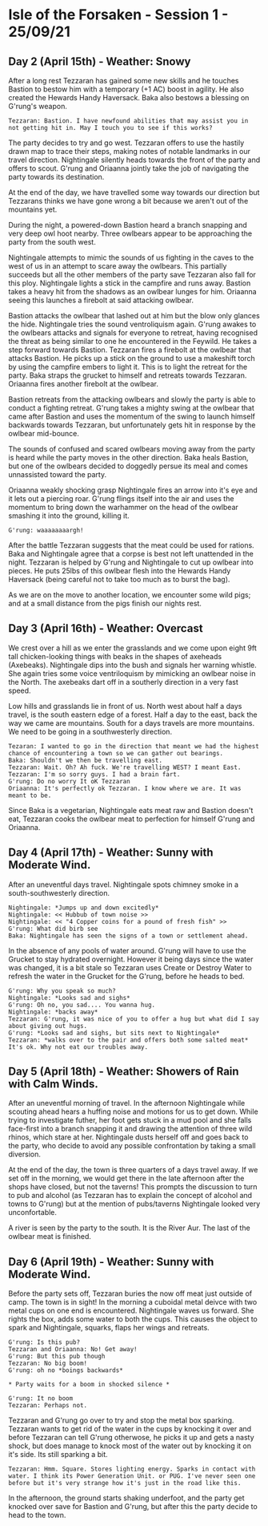 # Isle of the Forsaken - Session 1 - 25/09/21
 

## Day 2 (April 15th) - Weather: Snowy
After a long rest Tezzaran has gained some new skills and he touches Bastion to bestow him with a temporary (+1 AC) boost in agility. He also created the Hewards Handy Haversack. Baka also bestows a blessing on G'rung's weapon. 
~~~
Tezzaran: Bastion. I have newfound abilities that may assist you in not getting hit in. May I touch you to see if this works?
~~~

The party decides to try and go west. Tezzaran offers to use the hastily drawn map to trace their steps, making notes of notable landmarks in our travel direction. Nightingale silently heads towards the front of the party and offers to scout. G'rung and Oriaanna jointly take the job of navigating the party towards its destination. 

At the end of the day, we have travelled some way towards our direction but Tezzarans thinks we have gone wrong a bit because we aren't out of the mountains yet. 

During the night, a powered-down Bastion heard a branch snapping and very deep owl hoot nearby. Three owlbears appear to be approaching the party from the south west. 

Nightingale attempts to mimic the sounds of us fighting in the caves to the west of us in an attempt to scare away the owlbears. This partially succeeds but all the other members of the party save Tezzaran also fall for this ploy. Nightingale lights a stick in the campfire and runs away. Bastion takes a heavy hit from the shadows as an owlbear lunges for him. Oriaanna seeing this launches a firebolt at said attacking owlbear. 

Bastion attacks the owlbear that lashed out at him but the blow only glances the hide. Nightingale tries the sound ventroliquism again. G'rung awakes to the owlbears attacks and signals for everyone to retreat, having recognised the threat as being similar to one he encountered in the Feywild. He takes a step forward towards Bastion. Tezzaran fires a firebolt at the owlbear that attacks Bastion. He picks up a stick on the ground to use a makeshift torch by using the campfire embers to light it. This is to light the retreat for the party. Baka straps the grucket to himself and retreats towards Tezzaran. Oriaanna fires another firebolt at the owlbear. 

Bastion retreats from the attacking owlbears and slowly the party is able to conduct a fighting retreat. G'rung takes a mighty swing at the owlbear that came after Bastion and uses the momentum of the swing to launch himself backwards towards Tezzaran, but unfortunately gets hit in response by the owlbear mid-bounce.

The sounds of confused and scared owlbears moving away from the party is heard while the party moves in the other direction. Baka heals Bastion, but one of the owlbears decided to doggedly persue its meal and comes unnassisted toward the party. 

Oriaanna weakly shocking grasp Nightingale fires an arrow into it's eye and it lets out a piercing roar. G'rung flings itself into the air and uses the momentum to bring down the warhammer on the head of the owlbear smashing it into the ground, killing it.

~~~
G'rung: waaaaaaaargh!
~~~

After the battle Tezzaran suggests that the meat could be used for rations. Baka and Nightingale agree that a corpse is best not left unattended in the night. Tezzaran is helped by G'rung and Nightingale to cut up owlbear into pieces. He puts 25lbs of this owlbear flesh into the Hewards Handy Haversack (being careful not to take too much as to burst the bag).  

As we are on the move to another location, we encounter some wild pigs; and at a small distance from the pigs finish our nights rest. 

## Day 3 (April 16th) - Weather: Overcast

We crest over a hill as we enter the grasslands and we come upon eight 9ft tall chicken-looking things with beaks in the shapes of axeheads (Axebeaks). Nightingale dips into the bush and signals her warning whistle. She again tries some voice ventriloquism by mimicking an owlbear noise in the North. The axebeaks dart off in a southerly direction in a very fast speed.

Low hills and grasslands lie in front of us. North west about half a days travel, is the south eastern edge of a forest. Half a day to the east, back the way we came are mountains. South for a days travels are more mountains. We need to be going in a southwesterly direction. 

~~~
Tezaran: I wanted to go in the direction that meant we had the highest chance of encountering a town so we can gather out bearings. 
Baka: Shouldn't we then be travelling east. 
Tezzaran: Wait. Oh? Ah fuck. We're travelling WEST? I meant East. 
Tezzaran: I'm so sorry guys. I had a brain fart.
G'rung: Do no worry It oK Tezzaran
Oriaanna: It's perfectly ok Tezzaran. I know where we are. It was meant to be. 
~~~

Since Baka is a vegetarian, Nightingale eats meat raw and Bastion doesn't eat, Tezzaran cooks the owlbear meat to perfection for himself G'rung and Oriaanna. 

## Day 4 (April 17th) - Weather: Sunny with Moderate Wind.

After an uneventful days travel. Nightingale spots chimney smoke in a south-southwesterly direction.

~~~
Nightingale: *Jumps up and down excitedly*
Nightingale: << Hubbub of town noise >>
Nightingale: << "4 Copper coins for a pound of fresh fish" >>
G'rung: What did birb see
Baka: Nightingale has seen the signs of a town or settlement ahead.
~~~

In the absence of any pools of water around. G'rung will have to use the Grucket to stay hydrated overnight. However it being days since the water was changed, it is a bit stale so Tezzaran uses Create or Destroy Water to refresh the water in the Grucket for the G'rung, before he heads to bed.

~~~
G'rung: Why you speak so much?
Nightingale: *Looks sad and sighs*
G'rung: Oh no, you sad.... You wanna hug.
Nightingale: *backs away*
Tezzaran: G'rung, it was nice of you to offer a hug but what did I say about giving out hugs.
G'rung: *Looks sad and sighs, but sits next to Nightingale*
Tezzaran: *walks over to the pair and offers both some salted meat* It's ok. Why not eat our troubles away. 
~~~

## Day 5 (April 18th) - Weather: Showers of Rain with Calm Winds.

After an uneventful morning of travel. In the afternoon Nightingale while scouting ahead hears a huffing noise and motions for us to get down. While trying to investigate futher, her foot gets stuck in a mud pool and she falls face-first into a branch snapping it and drawing the attention of three wild rhinos, which stare at her. Nightingale dusts herself off and goes back to the party, who decide to avoid any possible confrontation by taking a small diversion. 

At the end of the day, the town is three quarters of a days travel away. If we set off in the morning, we would get there in the late afternoon after the shops have closed, but not the taverns! This prompts the discussion to turn to pub and alcohol (as Tezzaran has to explain the concept of alcohol and towns to G'rung) but at the mention of pubs/taverns Nightingale looked very unconfortable. 

A river is seen by the party to the south. It is the River Aur. The last of the owlbear meat is finished.

## Day 6 (April 19th) - Weather: Sunny with Moderate Wind.

Before the party sets off, Tezzaran buries the now off meat just outside of camp. The town is in sight! In the morning  a cuboidal metal deivce with two metal cups on one end is encountered. Nightingale waves us forward. She rights the box, adds some water to both the cups. This causes the object to spark and Nightingale, squarks, flaps her wings and retreats.

~~~
G'rung: Is this pub?
Tezzaran and Oriaanna: No! Get away!
G'rung: But this pub though
Tezzaran: No big boom!
G'rung: oh no *boings backwards*

* Party waits for a boom in shocked silence *

G'rung: It no boom
Tezzaran: Perhaps not. 
~~~
Tezzaran and G'rung go over to try and stop the metal box sparking. Tezzaran wants to get rid of the water in the cups by knocking it over and before Tezzaran can tell G'rung otherwose, he picks it up and gets a nasty shock, but does manage to knock most of the water out by knocking it on it's side. Its still sparking a bit. 

~~~
Tezzaran: Hmm. Square. Stores lighting energy. Sparks in contact with water. I think its Power Generation Unit. or PUG. I've never seen one before but it's very strange how it's just in the road like this.  
~~~

In the afternoon, the ground starts shaking underfoot, and the party get knocked over save for Bastion and G'rung, but after this the party decide to head to the town. 
